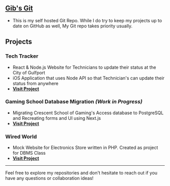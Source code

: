 ## [Gib's Git](https://git.gibbyb.com/gib)
- This is my self hosted Git Repo. While I do try to keep my projects up to date on GitHub as well, My Git repo takes priority usually.

## Projects

### **Tech Tracker**
- React & Node.js Website for Technicians to update their status at the City of Gulfport
- iOS Application that uses Node API so that Technician's can update their status from anywhere
- **[Visit Project](https://techtracker.gibbyb.com)**

### **Gaming School Database Migration** *(Work in Progress)*
- Migrating Crescent School of Gaming's Access database to PostgreSQL and Recreating forms and UI using Next.js
- **[Visit Project](https://git.gibbyb.com/gib/crescent_school)**

### **Wired World**
- Mock Website for Electronics Store written in PHP. Created as project for DBMS Class
- **[Visit Project](https://wiredworld.gibbyb.com)**



---

Feel free to explore my repositories and don't hesitate to reach out if you have any questions or collaboration ideas!
